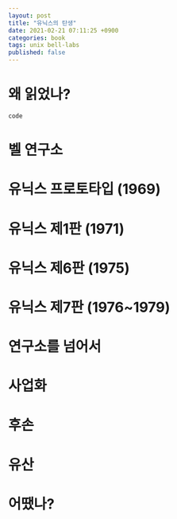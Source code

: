 ```yaml
---
layout: post
title: "유닉스의 탄생"
date: 2021-02-21 07:11:25 +0900
categories: book
tags: unix bell-labs
published: false
---
```


# 왜 읽었나?

```
code
```

# 벨 연구소

# 유닉스 프로토타입 (1969)

# 유닉스 제1판 (1971)

# 유닉스 제6판 (1975)

# 유닉스 제7판 (1976~1979)

# 연구소를 넘어서

# 사업화

# 후손

# 유산

# 어땠나?
